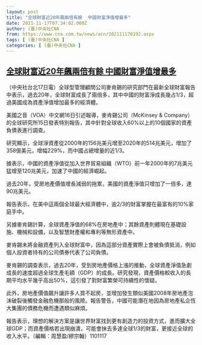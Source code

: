 ```yaml
---
layout: post
title: "全球財富近20年飆兩倍有餘  中國財富淨值增最多"
date: 2021-11-17T07:34:02.000Z
author: (臺)中央社CNA
from: https://www.cna.com.tw/news/acn/202111170192.aspx
tags: [ (臺)中央社CNA ]
categories: [ (臺)中央社CNA ]
---
```

<!--1637134442000-->
[全球財富近20年飆兩倍有餘  中國財富淨值增最多](https://www.cna.com.tw/news/acn/202111170192.aspx)
------

<div>
<div></div><div><p>（中央社台北17日電）全球型管理顧問公司麥肯錫的研究部門在最新全球財富報告中表示，過去20年，全球財富成長了兩倍多，其中中國的財富淨成長幾占1/3，超過美國成為資產淨值增加最多的經濟體。</p><p>美國之音（VOA）中文網16日引述報導，麥肯錫公司（McKinsey & Company）的全球研究所15日發表特別報告，其中針對全球收入60%以上的10個國家的資產負債表進行調查。</p><p>研究顯示，全球淨資產從2000年的156兆美元增至2020年的514兆美元，增加了358億美元，增幅229%，而中國占總增量的近1/3。</p><p>據表示，中國的資產淨值從加入世界貿易組織（WTO）前一年2000年的7兆美元猛增至120兆美元，加速了中國的經濟崛起。</p><p>過去20年，受房地產價值增長減弱的拖累，美國的資產淨值只增加了一倍多，達90兆美元。</p><p>報告表示，在美中這兩個全球最大經濟體中，逾2/3的財富掌握在最富有的10%家庭手中。</p><p>另據麥肯錫計算，全球資產淨值的68%在房地產中；其餘資產則體現在基礎設施、機械和設備，以及智慧財產權和專利等無形資產中。</p><p>麥肯錫未將金融資產列入全球財富中，因為這部分資產實際上會被負債抵消，例如個人投資者持有的公司債券代表了公司負債。</p><p>麥肯錫的調查表示，過去20年，受到房地產價格上漲的推動，全球資產淨值急劇成長的速度超過全球生產毛額（GDP）的成長。研究發現，資產價格較收入的長期平均水平幾乎高出50%，這引發了對財富繁榮可持續性的懷疑。</p><p>此外，房地產價值飆升讓許多人買不起房，並增加發生類似美國2008年房地產泡沫破裂後觸發金融危機那般的風險。報告警告，中國可能潛在地因為房地產私企恆大集團的債務危機而遭遇類似麻煩。</p><p>報告表示，理想的解決方案是讓世界財富找到更有創造力的投資方式，進而擴大全球GDP；而資產價格若出現崩潰，可能會抹去多達全球1/3的財富，更接近全球的收入水平。（編輯：周慧盈/繆宗翰）1101117</p></div>
</div>
